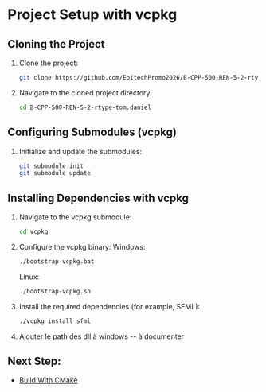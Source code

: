 # Project Setup with vcpkg

## Cloning the Project

1. Clone the project:
   ```bash
   git clone https://github.com/EpitechPromo2026/B-CPP-500-REN-5-2-rtype-tom.daniel
   ```
2. Navigate to the cloned project directory:
   ```bash
   cd B-CPP-500-REN-5-2-rtype-tom.daniel
   ```

## Configuring Submodules (vcpkg)

1. Initialize and update the submodules:
   ```bash
   git submodule init
   git submodule update
   ```

## Installing Dependencies with vcpkg

1. Navigate to the vcpkg submodule:
   ```bash
   cd vcpkg
   ```
2. Configure the vcpkg binary:
   Windows:
   ```bash
   ./bootstrap-vcpkg.bat
   ```
   Linux:
   ```bash
   ./bootstrap-vcpkg.sh
   ```
3. Install the required dependencies (for example, SFML):
   ```bash
   ./vcpkg install sfml
   ```
4. Ajouter le path des dll à windows -- à documenter
## Next Step:
- [Build With CMake](BuildWithCMake.md)
